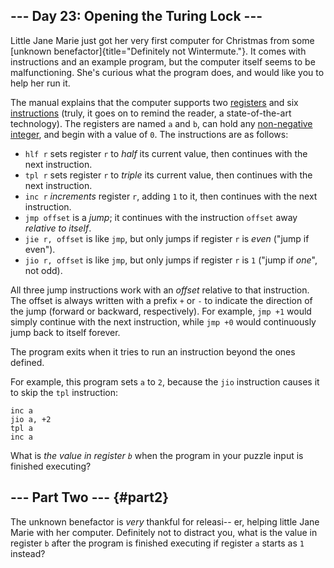 ## \-\-- Day 23: Opening the Turing Lock \-\--

Little Jane Marie just got her very first computer for Christmas from
some [unknown benefactor]{title="Definitely not Wintermute."}. It comes
with instructions and an example program, but the computer itself seems
to be malfunctioning. She\'s curious what the program does, and would
like you to help her run it.

The manual explains that the computer supports two
[registers](https://en.wikipedia.org/wiki/Processor_register) and six
[instructions](https://en.wikipedia.org/wiki/Instruction_set) (truly, it
goes on to remind the reader, a state-of-the-art technology). The
registers are named `a` and `b`, can hold any [non-negative
integer](https://en.wikipedia.org/wiki/Natural_number), and begin with a
value of `0`. The instructions are as follows:

-   `hlf r` sets register `r` to *half* its current value, then
    continues with the next instruction.
-   `tpl r` sets register `r` to *triple* its current value, then
    continues with the next instruction.
-   `inc r` *increments* register `r`, adding `1` to it, then continues
    with the next instruction.
-   `jmp offset` is a *jump*; it continues with the instruction `offset`
    away *relative to itself*.
-   `jie r, offset` is like `jmp`, but only jumps if register `r` is
    *even* (\"jump if even\").
-   `jio r, offset` is like `jmp`, but only jumps if register `r` is `1`
    (\"jump if *one*\", not odd).

All three jump instructions work with an *offset* relative to that
instruction. The offset is always written with a prefix `+` or `-` to
indicate the direction of the jump (forward or backward, respectively).
For example, `jmp +1` would simply continue with the next instruction,
while `jmp +0` would continuously jump back to itself forever.

The program exits when it tries to run an instruction beyond the ones
defined.

For example, this program sets `a` to `2`, because the `jio` instruction
causes it to skip the `tpl` instruction:

    inc a
    jio a, +2
    tpl a
    inc a

What is *the value in register `b`* when the program in your puzzle
input is finished executing?


## \-\-- Part Two \-\-- {#part2}

The unknown benefactor is *very* thankful for releasi\-- er, helping
little Jane Marie with her computer. Definitely not to distract you,
what is the value in register `b` after the program is finished
executing if register `a` starts as `1` instead?
